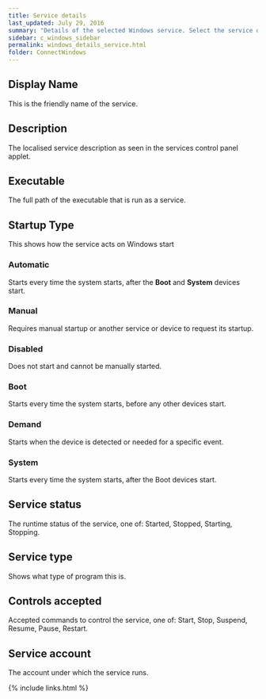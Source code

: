 ```yaml
---
title: Service details
last_updated: July 29, 2016
summary: "Details of the selected Windows service. Select the service on the Services grid."
sidebar: c_windows_sidebar
permalink: windows_details_service.html
folder: ConnectWindows
---
```




## Display Name

This is the friendly name of the service.

## Description

The localised service description as seen in the services control panel applet.

## Executable

The full path of the executable that is run as a service.

## Startup Type

This shows how the service acts on Windows start

### Automatic

Starts every time the system starts, after the **Boot** and **System** devices start.

### Manual

Requires manual startup or another service or device to request its startup.

### Disabled

Does not start and cannot be manually started.

### Boot

Starts every time the system starts, before any other devices start.

### Demand

Starts when the device is detected or needed for a specific event.

### System

Starts every time the system starts, after the Boot devices start.

## Service status

The runtime status of the service, one of: Started, Stopped, Starting, Stopping.

## Service type

Shows what type of program this is.

## Controls accepted

Accepted commands to control the service, one of: Start, Stop, Suspend, Resume, Pause, Restart.

## Service account

The account under which the service runs.

{% include links.html %}
